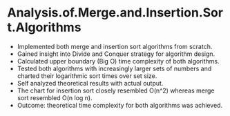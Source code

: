 # Analysis.of.Merge.and.Insertion.Sort.Algorithms

* Implemented both merge and insertion sort algorithms from scratch.
* Gained insight into Divide and Conquer strategy for algorithm design.
* Calculated upper boundary (Big O) time complexity of both algorithms.
* Tested both algorithms with increasingly larger sets of numbers and charted their logarithmic sort times over set size.
* Self analyzed theoretical results with actual output.
* The chart for insertion sort closely resembled O(n^2) whereas merge sort resembled O(n log n).
* Outcome: theoretical time complexity for both algorithms was achieved.
